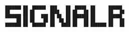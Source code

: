     ███████ ██  ██████  ███    ██  █████  ██      ██████  
    ██      ██ ██       ████   ██ ██   ██ ██      ██   ██ 
    ███████ ██ ██   ███ ██ ██  ██ ███████ ██      ██████  
         ██ ██ ██    ██ ██  ██ ██ ██   ██ ██      ██   ██ 
    ███████ ██  ██████  ██   ████ ██   ██ ███████ ██   ██ 
                                                          
                                                          
